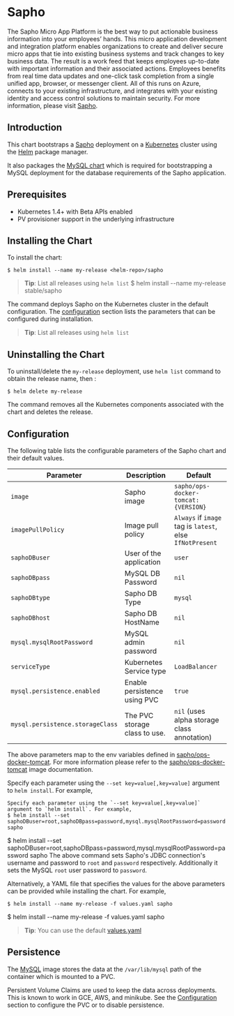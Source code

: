 # Sapho

The Sapho Micro App Platform is the best way to put actionable business information into your employees’ hands. This micro application development and integration platform enables organizations to create and deliver secure micro apps that tie into existing business systems and track changes to key business data. The result is a work feed that keeps employees up-to-date with important information and their associated actions. Employees benefits from real time data updates and one-click task completion from a single unified app, browser, or messenger client. All of this runs on Azure, connects to your existing infrastructure, and integrates with your existing identity and access control solutions to maintain security. For more information, please visit [Sapho](https://www.sapho.com/).

## Introduction

This chart bootstraps a [Sapho](https://bitbucket.org/sapho/ops-docker-tomcat/) deployment on a [Kubernetes](http://kubernetes.io) cluster using the [Helm](https://helm.sh) package manager.

It also packages the [MySQL chart](https://github.com/kubernetes/charts/tree/master/stable/mysql) which is required for bootstrapping a MySQL deployment for the database requirements of the Sapho application.

## Prerequisites

- Kubernetes 1.4+ with Beta APIs enabled
- PV provisioner support in the underlying infrastructure

## Installing the Chart

To install the chart:

```console
$ helm install --name my-release <helm-repo>/sapho
```
> **Tip**: List all releases using `helm list`
$ helm install --name my-release stable/sapho


The command deploys Sapho on the Kubernetes cluster in the default configuration. The [configuration](#configuration) section lists the parameters that can be configured during installation.

> **Tip**: List all releases using `helm list`

## Uninstalling the Chart

To uninstall/delete the `my-release` deployment, use `helm list` command to obtain the release name, then :

```console
$ helm delete my-release
```

The command removes all the Kubernetes components associated with the chart and deletes the release.

## Configuration

The following table lists the configurable parameters of the Sapho chart and their default values.

| Parameter                        | Description                     | Default                                                    |
| -------------------------------  | ------------------------------- | ---------------------------------------------------------- |
| `image`                          | Sapho image                     | `sapho/ops-docker-tomcat:{VERSION}`                        |
| `imagePullPolicy`                | Image pull policy               | `Always` if `image` tag is `latest`, else `IfNotPresent`   |
| `saphoDBuser`                    | User of the application         | `user`                                                     |
| `saphoDBpass`                    | MySQL DB Password               | `nil`                                                      |
| `saphoDBtype`                    | Sapho DB Type                   | `mysql`                                                    |
| `saphoDBhost`                    | Sapho DB HostName               | `nil`                                                      |
| `mysql.mysqlRootPassword`        | MySQL admin password            | `nil`                                                      |
| `serviceType`                    | Kubernetes Service type         | `LoadBalancer`                                             |
| `mysql.persistence.enabled`      | Enable persistence using PVC    | `true`                                                     |
| `mysql.persistence.storageClass` | The PVC storage class to use.   | `nil` (uses alpha storage class annotation)                |

The above parameters map to the env variables defined in [sapho/ops-docker-tomcat](https://bitbucket.org/sapho/ops-docker-tomcat). For more information please refer to the [sapho/ops-docker-tomcat](https://bitbucket.org/sapho/ops-docker-tomcat) image documentation.

Specify each parameter using the `--set key=value[,key=value]` argument to `helm install`. For example,

```console
Specify each parameter using the `--set key=value[,key=value]` argument to `helm install`. For example,
$ helm install --set saphoDBuser=root,saphoDBpass=password,mysql.mysqlRootPassword=password sapho
```

$ helm install --set saphoDBuser=root,saphoDBpass=password,mysql.mysqlRootPassword=password sapho
The above command sets Sapho's JDBC connection's username and password to `root` and `password` respectively. Additionally it sets the MySQL `root` user password to `password`.

Alternatively, a YAML file that specifies the values for the above parameters can be provided while installing the chart. For example,

```console
$ helm install --name my-release -f values.yaml sapho
```

$ helm install --name my-release -f values.yaml sapho
> **Tip**: You can use the default [values.yaml](values.yaml)

## Persistence

The [MySQL](https://hub.docker.com/_/mysql/) image stores the data at the `/var/lib/mysql` path of the container which is mounted to a PVC.

Persistent Volume Claims are used to keep the data across deployments. This is known to work in GCE, AWS, and minikube.
See the [Configuration](#configuration) section to configure the PVC or to disable persistence.
